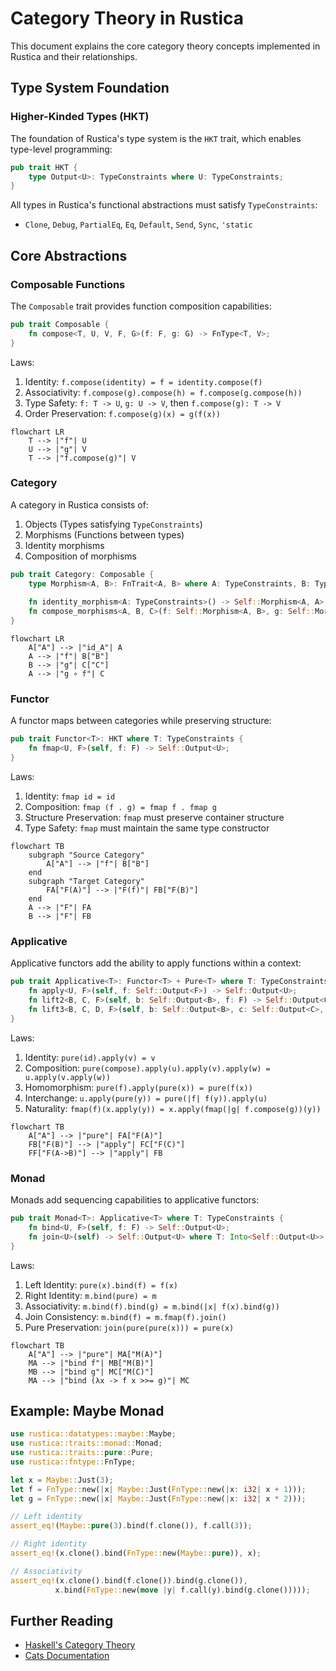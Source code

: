 # Category Theory in Rustica

This document explains the core category theory concepts implemented in Rustica and their relationships.

## Type System Foundation

### Higher-Kinded Types (HKT)

The foundation of Rustica's type system is the `HKT` trait, which enables type-level programming:

```rust
pub trait HKT {
    type Output<U>: TypeConstraints where U: TypeConstraints;
}
```

All types in Rustica's functional abstractions must satisfy `TypeConstraints`:
- `Clone`, `Debug`, `PartialEq`, `Eq`, `Default`, `Send`, `Sync`, `'static`

## Core Abstractions

### Composable Functions

The `Composable` trait provides function composition capabilities:

```rust
pub trait Composable {
    fn compose<T, U, V, F, G>(f: F, g: G) -> FnType<T, V>;
}
```

Laws:
1. Identity: `f.compose(identity) = f = identity.compose(f)`
2. Associativity: `f.compose(g).compose(h) = f.compose(g.compose(h))`
3. Type Safety: `f: T -> U`, `g: U -> V`, then `f.compose(g): T -> V`
4. Order Preservation: `f.compose(g)(x) = g(f(x))`

```mermaid
flowchart LR
    T --> |"f"| U
    U --> |"g"| V
    T --> |"f.compose(g)"| V
```

### Category

A category in Rustica consists of:
1. Objects (Types satisfying `TypeConstraints`)
2. Morphisms (Functions between types)
3. Identity morphisms
4. Composition of morphisms

```rust
pub trait Category: Composable {
    type Morphism<A, B>: FnTrait<A, B> where A: TypeConstraints, B: TypeConstraints;
    
    fn identity_morphism<A: TypeConstraints>() -> Self::Morphism<A, A>;
    fn compose_morphisms<A, B, C>(f: Self::Morphism<A, B>, g: Self::Morphism<B, C>) -> Self::Morphism<A, C>;
}
```

```mermaid
flowchart LR
    A["A"] --> |"id_A"| A
    A --> |"f"| B["B"]
    B --> |"g"| C["C"]
    A --> |"g ∘ f"| C
```

### Functor

A functor maps between categories while preserving structure:

```rust
pub trait Functor<T>: HKT where T: TypeConstraints {
    fn fmap<U, F>(self, f: F) -> Self::Output<U>;
}
```

Laws:
1. Identity: `fmap id = id`
2. Composition: `fmap (f . g) = fmap f . fmap g`
3. Structure Preservation: `fmap` must preserve container structure
4. Type Safety: `fmap` must maintain the same type constructor

```mermaid
flowchart TB
    subgraph "Source Category"
        A["A"] --> |"f"| B["B"]
    end
    subgraph "Target Category"
        FA["F(A)"] --> |"F(f)"| FB["F(B)"]
    end
    A --> |"F"| FA
    B --> |"F"| FB
```

### Applicative

Applicative functors add the ability to apply functions within a context:

```rust
pub trait Applicative<T>: Functor<T> + Pure<T> where T: TypeConstraints {
    fn apply<U, F>(self, f: Self::Output<F>) -> Self::Output<U>;
    fn lift2<B, C, F>(self, b: Self::Output<B>, f: F) -> Self::Output<C>;
    fn lift3<B, C, D, F>(self, b: Self::Output<B>, c: Self::Output<C>, f: F) -> Self::Output<D>;
}
```

Laws:
1. Identity: `pure(id).apply(v) = v`
2. Composition: `pure(compose).apply(u).apply(v).apply(w) = u.apply(v.apply(w))`
3. Homomorphism: `pure(f).apply(pure(x)) = pure(f(x))`
4. Interchange: `u.apply(pure(y)) = pure(|f| f(y)).apply(u)`
5. Naturality: `fmap(f)(x.apply(y)) = x.apply(fmap(|g| f.compose(g))(y))`

```mermaid
flowchart TB
    A["A"] --> |"pure"| FA["F(A)"]
    FB["F(B)"] --> |"apply"| FC["F(C)"]
    FF["F(A->B)"] --> |"apply"| FB
```

### Monad

Monads add sequencing capabilities to applicative functors:

```rust
pub trait Monad<T>: Applicative<T> where T: TypeConstraints {
    fn bind<U, F>(self, f: F) -> Self::Output<U>;
    fn join<U>(self) -> Self::Output<U> where T: Into<Self::Output<U>>;
}
```

Laws:
1. Left Identity: `pure(x).bind(f) = f(x)`
2. Right Identity: `m.bind(pure) = m`
3. Associativity: `m.bind(f).bind(g) = m.bind(|x| f(x).bind(g))`
4. Join Consistency: `m.bind(f) = m.fmap(f).join()`
5. Pure Preservation: `join(pure(pure(x))) = pure(x)`

```mermaid
flowchart TB
    A["A"] --> |"pure"| MA["M(A)"]
    MA --> |"bind f"| MB["M(B)"]
    MB --> |"bind g"| MC["M(C)"]
    MA --> |"bind (λx -> f x >>= g)"| MC
```

## Example: Maybe Monad

```rust
use rustica::datatypes::maybe::Maybe;
use rustica::traits::monad::Monad;
use rustica::traits::pure::Pure;
use rustica::fntype::FnType;

let x = Maybe::Just(3);
let f = FnType::new(|x| Maybe::Just(FnType::new(|x: i32| x + 1)));
let g = FnType::new(|x| Maybe::Just(FnType::new(|x: i32| x * 2)));

// Left identity
assert_eq!(Maybe::pure(3).bind(f.clone()), f.call(3));

// Right identity
assert_eq!(x.clone().bind(FnType::new(Maybe::pure)), x);

// Associativity
assert_eq!(x.clone().bind(f.clone()).bind(g.clone()), 
          x.bind(FnType::new(move |y| f.call(y).bind(g.clone()))));
```

## Further Reading

- [Haskell's Category Theory](https://wiki.haskell.org/Category_theory)
- [Cats Documentation](https://typelevel.org/cats/)
